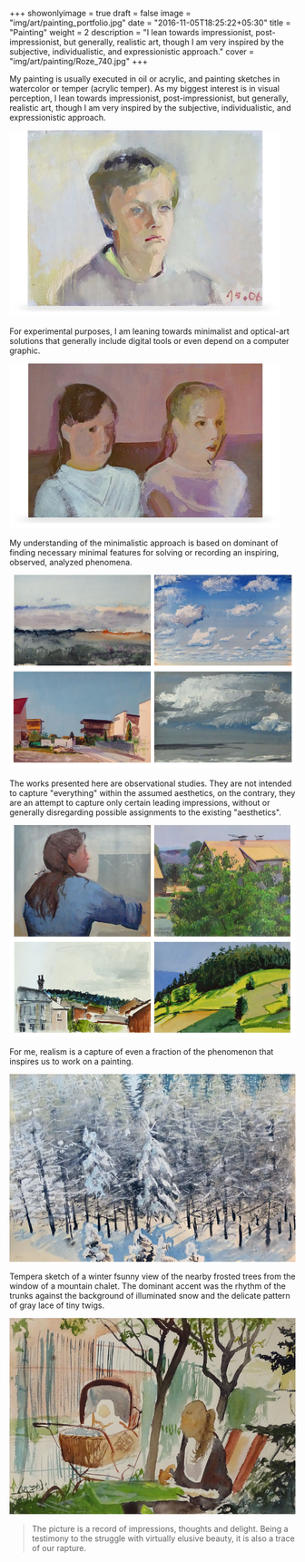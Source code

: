 +++
showonlyimage = true
draft = false
image = "img/art/painting_portfolio.jpg"
date = "2016-11-05T18:25:22+05:30"
title = "Painting"
weight = 2
description = "I lean towards impressionist, post-impressionist, but generally, realistic art, though I am very inspired by the subjective, individualistic, and expressionistic approach."
cover = "img/art/painting/Roze_740.jpg"
+++

My painting is usually executed in oil or acrylic, and painting sketches in watercolor or temper (acrylic temper). As my biggest interest is in visual perception, I lean towards impressionist, post-impressionist, but generally, realistic art, though I am very inspired by the subjective, individualistic, and expressionistic approach.
<!--more-->

![sample image](/img/art/painting/Portr_S_635.jpg)

For experimental purposes, I am leaning towards minimalist and optical-art solutions that generally include digital tools or even depend on a computer graphic.

![sample image](/img/art/painting/Portr_G_656.jpg)

My understanding of the minimalistic approach is based on dominant of finding necessary minimal features for solving or recording an inspiring, observed, analyzed phenomena.

![sample image](/img/art/painting/x4_landscapes.jpg)

The works presented here are observational studies. They are not intended to capture "everything" within the assumed aesthetics, on the contrary, they are an attempt to capture only certain leading impressions, without or generally disregarding possible assignments to the existing "aesthetics".

![sample image](/img/art/painting/x4_landscape_2.jpg)

For me, realism is a capture of even a fraction of the phenomenon that inspires us to work on a painting.

![sample image](/img/art/painting/Bukowina.jpg)

Tempera sketch of a winter fsunny view of the nearby frosted trees from the window of a mountain chalet.
The dominant accent was the rhythm of the trunks against the background of illuminated snow and the delicate pattern of gray lace of tiny twigs.

![sample image](/img/art/painting/afternoon.jpg)

> The picture is a record of impressions, thoughts and delight. Being a testimony to the struggle with virtually elusive beauty, it is also a trace of our rapture.
